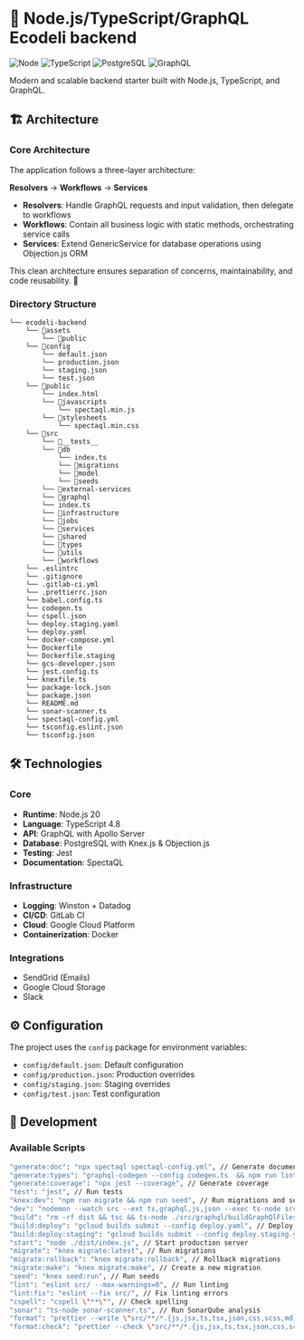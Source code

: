 # 🚀 Node.js/TypeScript/GraphQL Ecodeli backend

![Node](https://img.shields.io/badge/Node.js-43853D?style=for-the-badge&logo=node.js&logoColor=white)
![TypeScript](https://img.shields.io/badge/TypeScript-007ACC?style=for-the-badge&logo=typescript&logoColor=white)
![PostgreSQL](https://img.shields.io/badge/PostgreSQL-316192?style=for-the-badge&logo=postgresql&logoColor=white)
![GraphQL](https://img.shields.io/badge/GraphQL-E10098?style=for-the-badge&logo=graphql&logoColor=white)

Modern and scalable backend starter built with Node.js, TypeScript, and GraphQL.

## 🏗 Architecture

### Core Architecture

The application follows a three-layer architecture:

**Resolvers** → **Workflows** → **Services**

- **Resolvers**: Handle GraphQL requests and input validation, then delegate to workflows
- **Workflows**: Contain all business logic with static methods, orchestrating service calls
- **Services**: Extend GenericService for database operations using Objection.js ORM

This clean architecture ensures separation of concerns, maintainability, and code reusability. 🚀

### Directory Structure

```
└── ecodeli-backend
    └── 📁assets
        └── 📁public
    └── 📁config
        └── default.json
        └── production.json
        └── staging.json
        └── test.json
    └── 📁public
        └── index.html
        └── 📁javascripts
            └── spectaql.min.js
        └── 📁stylesheets
            └── spectaql.min.css
    └── 📁src
        └── 📁__tests__
        └── 📁db
            └── index.ts
            └── 📁migrations
            └── 📁model
            └── 📁seeds
        └── 📁external-services
        └── 📁graphql
        └── index.ts
        └── 📁infrastructure
        └── 📁jobs
        └── 📁services
        └── 📁shared
        └── 📁types
        └── 📁utils
        └── 📁workflows
    └── .eslintrc
    └── .gitignore
    └── .gitlab-ci.yml
    └── .prettierrc.json
    └── babel.config.ts
    └── codegen.ts
    └── cspell.json
    └── deploy.staging.yaml
    └── deploy.yaml
    └── docker-compose.yml
    └── Dockerfile
    └── Dockerfile.staging
    └── gcs-developer.json
    └── jest.config.ts
    └── knexfile.ts
    └── package-lock.json
    └── package.json
    └── README.md
    └── sonar-scanner.ts
    └── spectaql-config.yml
    └── tsconfig.eslint.json
    └── tsconfig.json
```

## 🛠 Technologies

### Core

- **Runtime**: Node.js 20
- **Language**: TypeScript 4.8
- **API**: GraphQL with Apollo Server
- **Database**: PostgreSQL with Knex.js & Objection.js
- **Testing**: Jest
- **Documentation**: SpectaQL

### Infrastructure

- **Logging**: Winston + Datadog
- **CI/CD**: GitLab CI
- **Cloud**: Google Cloud Platform
- **Containerization**: Docker

### Integrations

- SendGrid (Emails)
- Google Cloud Storage
- Slack

## ⚙️ Configuration

The project uses the `config` package for environment variables:

- `config/default.json`: Default configuration
- `config/production.json`: Production overrides
- `config/staging.json`: Staging overrides
- `config/test.json`: Test configuration

## 🔧 Development

### Available Scripts

```bash
"generate:doc": "npx spectaql spectaql-config.yml", // Generate documentation
"generate:types": "graphql-codegen --config codegen.ts  && npm run lint:fix", // Generate types
"generate:coverage": "npx jest --coverage", // Generate coverage
"test": "jest", // Run tests
"knex:dev": "npm run migrate && npm run seed", // Run migrations and seeds
"dev": "nodemon --watch src --ext ts,graphql,js,json --exec ts-node src/index.ts", // Run development server
"build": "rm -rf dist && tsc && ts-node ./src/graphql/buildGraphQlFiles.ts", // Build project
"build:deploy": "gcloud builds submit --config deploy.yaml", // Deploy to production
"build:deploy:staging": "gcloud builds submit --config deploy.staging.yaml", // Deploy to staging
"start": "node ./dist/index.js", // Start production server
"migrate": "knex migrate:latest", // Run migrations
"migrate:rollback": "knex migrate:rollback", // Rollback migrations
"migrate:make": "knex migrate:make", // Create a new migration
"seed": "knex seed:run", // Run seeds
"lint": "eslint src/ --max-warnings=0", // Run linting
"lint:fix": "eslint --fix src/", // Fix linting errors
"cspell": "cspell \"**\"", // Check spelling
"sonar": "ts-node sonar-scanner.ts", // Run SonarQube analysis
"format": "prettier --write \"src/**/*.{js,jsx,ts,tsx,json,css,scss,md}\"", // Format code
"format:check": "prettier --check \"src/**/*.{js,jsx,ts,tsx,json,css,scss,md}\"" // Check formatting
```
